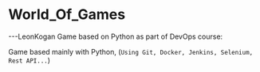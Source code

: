 # World_Of_Games
---LeonKogan
Game based on Python as part of DevOps course:

Game based mainly with Python, (`Using Git, Docker, Jenkins, Selenium, Rest API...`)
